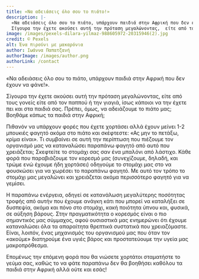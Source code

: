 ```yaml
---
title: «Να αδειάσεις όλο σου το πιάτο!»
description: |-
  «Να αδειάσεις όλο σου το πιάτο, υπάρχουν παιδιά στην Αφρική που δεν έχουν να φάνε!».
  Σίγουρα την έχετε ακούσει αυτή την πρόταση μεγαλώνοντας,  είτε από τους γονείς είτε από τον παππού ή την γιαγιά, ίσως κάποιοι να την έχετε πει και στα παιδιά σας. Πρέπει, όμως, να αδειάζουμε το πιάτο μας; Βοηθάμε κάπως τα παιδιά στην Αφρική;
image: /images/pexels-dilara-yilmaz-988605972-20315946(2).jpg
credit: © Pexels
alt: Ένα πιρούνι με μακαρόνια
author: Ιωάννα Παπατζανή
authorImage: /images/author.png
authorLink: /contact
---
```


«Να αδειάσεις όλο σου το πιάτο, υπάρχουν παιδιά στην Αφρική που δεν έχουν να φάνε!».

Σίγουρα την έχετε ακούσει αυτή την πρόταση μεγαλώνοντας,  είτε από τους γονείς είτε από τον παππού ή την γιαγιά, ίσως κάποιοι να την έχετε πει και στα παιδιά σας. Πρέπει, όμως, να αδειάζουμε το πιάτο μας; Βοηθάμε κάπως τα παιδιά στην Αφρική;

<!--more-->

Πιθανόν να υπάρχουν φορές που έχετε χορτάσει αλλά έχουν μείνει 1-2 μπουκιές φαγητό ακόμα στο πιάτο και σκέφτεστε:  «Ας μην το πετάξω, κρίμα είναι». Τι συμβαίνει σε αυτή την περίπτωση που πιέζουμε τον οργανισμό μας να καταναλώσει παραπάνω φαγητό από αυτό που χρειάζεται;
Σκεφτείτε το στομάχι σας σαν ένα μπαλόνι από λάστιχο. Κάθε φορά που παραβιάζουμε τον κορεσμό μας (συνεχίζουμε, δηλαδή, και τρώμε ενώ έχουμε ήδη χορτάσει) οδηγούμε το στομάχι μας στο να φουσκώσει για να χωρέσει το παραπάνω φαγητό. Με αυτό τον τρόπο το στομάχι μας μεγαλώνει και χρειάζεται  ακόμα περισσότερο φαγητό για να γεμίσει.

Η παραπάνω ενέργεια, οδηγεί σε κατανάλωση μεγαλύτερης ποσότητας τροφής από αυτήν που έχουμε ανάγκη κάτι που μπορεί να καταλήξει σε δυσπεψία, ακόμα και πόνο στο στομάχι, κακή ποιότητα ύπνου και, φυσικά, σε αύξηση βάρους. Στην πραγματικότητα ο κορεσμός είναι ο πιο σημαντικός μας σύμμαχος, αφού ουσιαστικά μας ενημερώνει ότι έχουμε καταναλώσει όλα τα απαραίτητα θρεπτικά συστατικά που χρειαζόμαστε. Είναι, λοιπόν, ένας μηχανισμός του οργανισμού μας  που όταν τον «ακούμε» διατηρούμε ένα υγιές βάρος και προστατεύουμε την υγεία μας μακροπρόθεσμα.

Επομένως την επόμενη φορά που θα νιώσετε χορτάτοι σταματήστε το γεύμα σας, καθώς το να φάτε παραπάνω δεν θα βοηθήσει καθόλου τα παιδιά στην Αφρική αλλά ούτε και εσάς!

